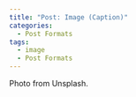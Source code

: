 ```yaml
---
title: "Post: Image (Caption)"
categories:
  - Post Formats
tags:
  - image
  - Post Formats
---
```


Photo from Unsplash.
